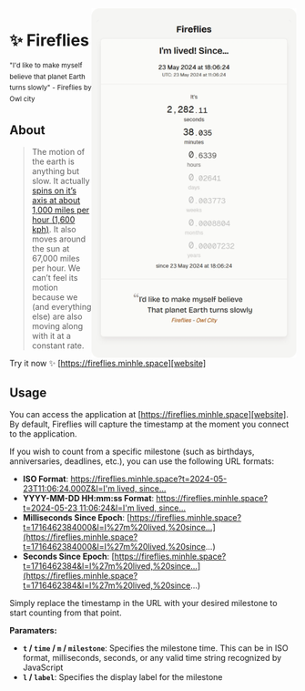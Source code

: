 <img src="public/featured.png" width="360" align="right" />

# ✨ Fireflies

<sup>"I'd like to make myself believe that planet Earth turns slowly" - Fireflies by Owl city</sup>

## About

> The motion of the earth is anything but slow. It actually [spins on it’s axis at about 1,000 miles per hour (1,600 kph)](https://earthsky.org/earth/why-cant-we-feel-earths-spin/). It also moves around the sun at 67,000 miles per hour. We can’t feel its motion because we (and everything else) are also moving along with it at a constant rate.

Try it now ✨ [https://fireflies.minhle.space][website]

[website]: https://fireflies.minhle.space

## Usage

You can access the application at [https://fireflies.minhle.space][website]. By default, Fireflies will capture the timestamp at the moment you connect to the application.

If you wish to count from a specific milestone (such as birthdays, anniversaries, deadlines, etc.), you can use the following URL formats:

- **ISO Format**: [https://fireflies.minhle.space?t=2024-05-23T11:06:24.000Z&l=I'm lived, since...](https://fireflies.minhle.space/?t=2024-05-23T11:06:24.000Z&l=I%27m%20lived,%20since...)
- **YYYY-MM-DD HH:mm:ss Format**: [https://fireflies.minhle.space?t=2024-05-23 11:06:24&l=I'm lived, since...](https://fireflies.minhle.space?t=2024-05-23%2011:06:24&l=I%27m%20lived,%20since...)
- **Milliseconds Since Epoch**: [https://fireflies.minhle.space?t=1716462384000&l=I%27m%20lived,%20since...](https://fireflies.minhle.space?t=1716462384000&l=I%27m%20lived,%20since...)
- **Seconds Since Epoch**: [https://fireflies.minhle.space?t=1716462384&l=I%27m%20lived,%20since...](https://fireflies.minhle.space?t=1716462384&l=I%27m%20lived,%20since...)

Simply replace the timestamp in the URL with your desired milestone to start counting from that point.

**Paramaters:**

- **`t` / `time` / `m` / `milestone`**: Specifies the milestone time. This can be in ISO format, milliseconds, seconds, or any valid time string recognized by JavaScript
- **`l` / `label`**: Specifies the display label for the milestone
